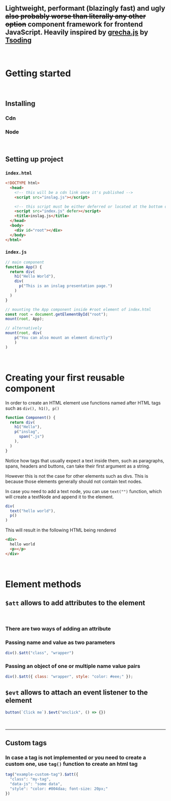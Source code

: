 ## Lightweight, performant (blazingly fast) and ugly ~~also probably worse than literally any other option~~ component framework for frontend JavaScript. Heavily inspired by [grecha.js](https://github.com/tsoding/grecha.js) by [Tsoding](https://github.com/tsoding)

<br>

<!-- ## Core Features -->


# Getting started

<br>

## Installing

### Cdn

### Node

<br>


## Setting up project

### `index.html`
```html
<!DOCTYPE html>
  <head>
    <!-- this will be a cdn link once it's published -->
    <script src="inslag.js"></script>

    <!-- this script must be either deferred or located at the bottom of body -->
    <script src="index.js" defer></script>
    <title>inslag.js</title>
  </head>
  <body>
    <div id="root"></div>
  </body>
</html>
```

### `index.js`
```js
// main component
function App() {
  return div(
    h1("Hello World"),
    div(
      p("This is an inslag presentation page.")
    )
  )
}

// mounting the App component inside #root element of index.html
const root = document.getElementById("root");
mount(root, App);

// alternatively
mount(root, div(
    p("You can also mount an element directly")
    )
)
```


<br>

# Creating your first reusable component

In order to create an HTML element use functions named after HTML tags such as `div(), h1(), p()`

```js
function Component() {
  return div(
    h1("Hello"),
    p("inslag", 
      span(".js")
    ),
  )
}
```
Notice how tags that usually expect a text inside them, such as paragraphs, spans, headers and buttons, can take their first argument as a string.

However this is not the case for other elements such as divs.
This is because those elements generally should not contain text nodes.

In case you need to add a text node, you can use `text("")` function, which will create a textNode and append it to the element.
```js
div(
  text("hello world"),
  p()
)
```
This will result in the following HTML being rendered
```html
<div>
  hello world
  <p></p>
</div>
```

<br>

# Element methods

## `$att` allows to add attributes to the element

<br>

### There are two ways of adding an attribute

### Passing name and value as two parameters
```js
div().$att("class", "wrapper")
```

### Passing an object of one or multiple name value pairs
```js
div().$att({ class: "wrapper", style: "color: #eee;" });
```

## `$evt` allows to attach an event listener to the element
```js
button(`Click me`).$evt("onclick", () => {})
```

<br>
<hr>

## Custom tags

### In case a tag is not implemented or you need to create a custom one, use `tag()` function to create an html tag 
```js
tag("example-custom-tag").$att({
  "class": "my-tag",
  "data-js": "some data",
  "style": "color: #004daa; font-size: 20px;"
})
```
